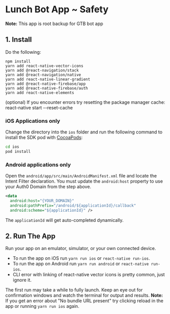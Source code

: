 # Lunch Bot App ~ Safety
**Note:** This app is root backup for GTB bot app

## 1. Install

Do the following:

```
npm install
yarn add react-native-vector-icons
yarn add @react-navigation/stack
yarn add @react-navigation/native
yarn add react-native-linear-gradient
yarn add @react-native-firebase/app
yarn add @react-native-firebase/auth
yarn add react-native-elements
```
(optional) If you encounter errors try resetting the package manager cache:
react-native start --reset-cache

### iOS Applications only

Change the directory into the `ios` folder and run the following command to install the SDK pod with [CocoaPods](https://cocoapods.org/):

```bash
cd ios
pod install
```

### Android applications only

Open the `android/app/src/main/AndroidManifest.xml` file and locate the Intent Filter declaration. You must update the `android:host` property to use your Auth0 Domain from the step above.

```xml
<data
  android:host="{YOUR_DOMAIN}"
  android:pathPrefix="/android/${applicationId}/callback"
  android:scheme="${applicationId}" />
```

The `applicationId` will get auto-completed dynamically.

## 2. Run The App

Run your app on an emulator, simulator, or your own connected device.

- To run the app on iOS run `yarn run ios` or `react-native run-ios`.
- To run the app on Android run `yarn run android` or `react-native run-ios`.
- CLI error with linking of react-native vector icons is pretty common, just ignore it.

The first run may take a while to fully launch. Keep an eye out for confirmation windows and watch the terminal for output and results. 
**Note:** If you get an error about "No bundle URL present" try clicking reload in the app or running `yarn run ios` again. 
